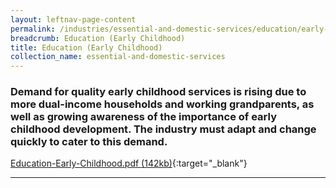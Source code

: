 ```yaml
---
layout: leftnav-page-content
permalink: /industries/essential-and-domestic-services/education/early-childhood/
breadcrumb: Education (Early Childhood)
title: Education (Early Childhood)
collection_name: essential-and-domestic-services
---
```


### Demand for quality early childhood services is rising due to more dual-income households and working grandparents, as well as growing awareness of the importance of early childhood development. The industry must adapt and change quickly to cater to this demand.

[Education-Early-Childhood.pdf (142kb)](/images/PDF/Domestic-Services/Education-Early-Childhood.pdf){:target="_blank"}

---
